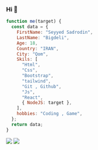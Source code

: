 ### Hi 👋

```javascript
function me(target) {
  const data = {
    FirstName: "Seyyed Sadrodin",
    LastName: "Bigdeli",
    Age: 18,
    Country: "IRAN",
    City: "Qom",
    Skils: [
      "Html",
      "Css",
      "Bootstrap",
      "tailwind",
      "Git , Github",
      "Js",
      "React",
      { NodeJS: target },
    ],
    hobbies: "Coding , Game",
  };
  return data;
}
```
<img src="{https://img.shields.io/badge/Telegram-2CA5E0?style=for-the-badge&logo=telegram&logoColor=white}" />
<img src="{https://img.shields.io/badge/Instagram-E4405F?style=for-the-badge&logo=instagram&logoColor=white}" />
